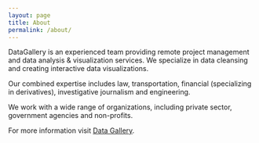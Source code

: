 ```yaml
---
layout: page
title: About
permalink: /about/
---
```


DataGallery is an experienced team providing remote project management and data analysis & visualization services.  We specialize in data cleansing and creating interactive data visualizations.

Our combined expertise includes law, transportation, financial (specializing in derivatives), investigative journalism and engineering.

We work with a wide range of organizations, including private sector, government agencies and non-profits.

For more information visit [Data Gallery][Data Gallery Landing].

[Data Gallery landing]: http://datagallery.io#contact
